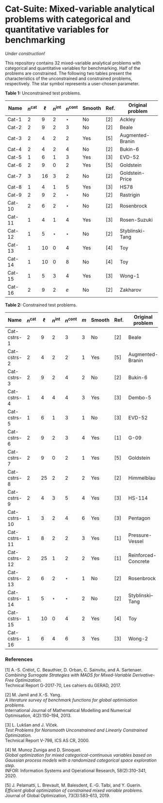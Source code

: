# Cat-Suite: Mixed-variable analytical problems with categorical and quantitative variables for benchmarking
*Under construction!*

This repository contains 32 mixed-variable analytical problems with categorical and quantitative variables for benchmarking. Half of the problems are constrained. 
The following two tables present the characteristics of the unconstrained and constrained problems, respectively. The star symbol represents a user-chosen parameter. 

**Table 1:** Unconstrained test problems.

| Name    | $n^{\text{cat}}$ | $\ell$ | $n^{\text{int}}$ | $n^{\text{cont}}$ | Smooth | Ref. | Original problem     |
|---------|------------|--------|------------------|--------------------|--------|------|----------------------|
| Cat-1   | 2          | 9      | 2                | $\star$            | No     | [2]  | Ackley              |
| Cat-2   | 2          | 9      | 2                | 3                  | No     | [2]  | Beale               |
| Cat-3   | 2          | 4      | 2                | 2                  | Yes    | [5]  | Augmented-Branin    |
| Cat-4   | 2          | 4      | 2                | 4                  | No     | [2]  | Bukin-6             |
| Cat-5   | 1          | 6      | 1                | 3                  | Yes    | [3]  | EVD-52              |
| Cat-6   | 2          | 9      | 0                | 2                  | Yes    | [5]  | Goldstein           |
| Cat-7   | 3          | 16     | 3                | 2                  | No     | [2]  | Goldstein-Price     |
| Cat-8   | 1          | 4      | 1                | 5                  | Yes    | [3]  | HS78                |
| Cat-9   | 2          | 9      | 2                | $\star$            | No     | [2]  | Rastrigin           |
| Cat-10  | 2          | 6      | 2                | $\star$            | No     | [2]  | Rosenbrock          |
| Cat-11  | 1          | 4      | 1                | 4                  | Yes    | [3]  | Rosen-Suzuki        |
| Cat-12  | 1          | 5      | $\star$          | $\star$            | No     | [2]  | Styblinski-Tang     |
| Cat-13  | 1          | 10     | 0                | 4                  | Yes    | [4]  | Toy                 |
| Cat-14  | 1          | 10     | 0                | 8                  | No     | [4]  | Toy                 |
| Cat-15  | 1          | 5      | 3                | 4                  | Yes    | [3]  | Wong-1              |
| Cat-16  | 2          | 9      | 2                | $e$                | No     | [2]  | Zakharov            |


**Table 2:** Constrained test problems.

| Name          | $n^{\text{cat}}$ | $\ell$ | $n^{\text{int}}$ | $n^{\text{cont}}$ | $m$ | Smooth | Ref. | Original problem       |
|---------------|------------|--------|------------------|--------------------|-----|--------|------|------------------------|
| Cat-cstrs-1   | 2          | 9      | 2                | 3                  | 3   | No     | [2]  | Beale                 |
| Cat-cstrs-2   | 2          | 4      | 2                | 2                  | 1   | Yes    | [5]  | Augmented-Branin      |
| Cat-cstrs-3   | 2          | 9      | 2                | 4                  | 2   | No     | [2]  | Bukin-6               |
| Cat-cstrs-4   | 1          | 4      | 4                | 4                  | 3   | Yes    | [3]  | Dembo-5               |
| Cat-cstrs-5   | 1          | 6      | 1                | 3                  | 1   | No     | [3]  | EVD-52                |
| Cat-cstrs-6   | 2          | 9      | 2                | 3                  | 4   | Yes    | [1]  | G-09                  |
| Cat-cstrs-7   | 2          | 9      | 0                | 2                  | 1   | Yes    | [5]  | Goldstein             |
| Cat-cstrs-8   | 2          | 25     | 2                | 2                  | 2   | Yes    | [2]  | Himmelblau            |
| Cat-cstrs-9   | 2          | 4      | 3                | 5                  | 4   | Yes    | [3]  | HS-114                |
| Cat-cstrs-10  | 1          | 3      | 2                | 4                  | 6   | Yes    | [3]  | Pentagon              |
| Cat-cstrs-11  | 1          | 8      | 2                | 2                  | 3   | Yes    | [1]  | Pressure-Vessel       |
| Cat-cstrs-12  | 2          | 25     | 1                | 2                  | 2   | Yes    | [1]  | Reinforced-Concrete   |
| Cat-cstrs-13  | 2          | 6      | 2                | $\star$            | 1   | No     | [2]  | Rosenbrock            |
| Cat-cstrs-14  | 1          | 5      | $\star$          | $\star$            | 2   | No     | [2]  | Styblinski–Tang       |
| Cat-cstrs-15  | 1          | 10     | 0                | 4                  | 2   | Yes    | [4]  | Toy                   |
| Cat-cstrs-16  | 1          | 6      | 4                | 6                  | 3   | Yes    | [3]  | Wong-2                |

### References

[1] A.-S. Crélot, C. Beauthier, D. Orban, C. Sainvitu, and A. Sartenaer.  
*Combining Surrogate Strategies with MADS for Mixed-Variable Derivative-Free Optimization.*  
Technical Report G-2017-70, Les cahiers du GERAD, 2017.

[2] M. Jamil and X.-S. Yang.  
*A literature survey of benchmark functions for global optimisation problems.*  
International Journal of Mathematical Modelling and Numerical Optimisation, 4(2):150–194, 2013.

[3] L. Lukšan and J. Vlček.  
*Test Problems for Nonsmooth Unconstrained and Linearly Constrained Optimization.*  
Technical Report V-798, ICS AS CR, 2000.

[4] M. Munoz Zuniga and D. Sinoquet.  
*Global optimization for mixed categorical-continuous variables based on Gaussian process models with a randomized categorical space exploration step.*  
INFOR: Information Systems and Operational Research, 58(2):310–341, 2020.

[5] J. Pelamatti, L. Brevault, M. Balesdent, E.-G. Talbi, and Y. Guerin.  
*Efficient global optimization of constrained mixed variable problems.*  
Journal of Global Optimization, 73(3):583–613, 2019.

